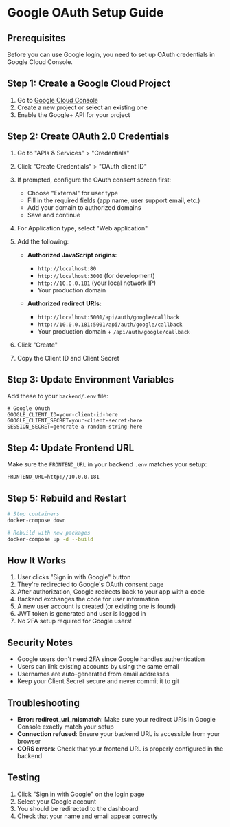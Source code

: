 # Google OAuth Setup Guide

## Prerequisites
Before you can use Google login, you need to set up OAuth credentials in Google Cloud Console.

## Step 1: Create a Google Cloud Project
1. Go to [Google Cloud Console](https://console.cloud.google.com/)
2. Create a new project or select an existing one
3. Enable the Google+ API for your project

## Step 2: Create OAuth 2.0 Credentials
1. Go to "APIs & Services" > "Credentials"
2. Click "Create Credentials" > "OAuth client ID"
3. If prompted, configure the OAuth consent screen first:
   - Choose "External" for user type
   - Fill in the required fields (app name, user support email, etc.)
   - Add your domain to authorized domains
   - Save and continue

4. For Application type, select "Web application"
5. Add the following:
   - **Authorized JavaScript origins:**
     - `http://localhost:80`
     - `http://localhost:3000` (for development)
     - `http://10.0.0.181` (your local network IP)
     - Your production domain
   
   - **Authorized redirect URIs:**
     - `http://localhost:5001/api/auth/google/callback`
     - `http://10.0.0.181:5001/api/auth/google/callback`
     - Your production domain + `/api/auth/google/callback`

6. Click "Create"
7. Copy the Client ID and Client Secret

## Step 3: Update Environment Variables
Add these to your `backend/.env` file:

```env
# Google OAuth
GOOGLE_CLIENT_ID=your-client-id-here
GOOGLE_CLIENT_SECRET=your-client-secret-here
SESSION_SECRET=generate-a-random-string-here
```

## Step 4: Update Frontend URL
Make sure the `FRONTEND_URL` in your backend `.env` matches your setup:

```env
FRONTEND_URL=http://10.0.0.181
```

## Step 5: Rebuild and Restart
```bash
# Stop containers
docker-compose down

# Rebuild with new packages
docker-compose up -d --build
```

## How It Works
1. User clicks "Sign in with Google" button
2. They're redirected to Google's OAuth consent page
3. After authorization, Google redirects back to your app with a code
4. Backend exchanges the code for user information
5. A new user account is created (or existing one is found)
6. JWT token is generated and user is logged in
7. No 2FA setup required for Google users!

## Security Notes
- Google users don't need 2FA since Google handles authentication
- Users can link existing accounts by using the same email
- Usernames are auto-generated from email addresses
- Keep your Client Secret secure and never commit it to git

## Troubleshooting
- **Error: redirect_uri_mismatch**: Make sure your redirect URIs in Google Console exactly match your setup
- **Connection refused**: Ensure your backend URL is accessible from your browser
- **CORS errors**: Check that your frontend URL is properly configured in the backend

## Testing
1. Click "Sign in with Google" on the login page
2. Select your Google account
3. You should be redirected to the dashboard
4. Check that your name and email appear correctly